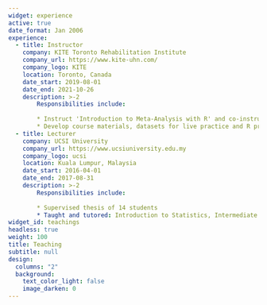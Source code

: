 ```yaml
---
widget: experience
active: true
date_format: Jan 2006
experience:
  - title: Instructor
    company: KITE Toronto Rehabilitation Institute
    company_url: https://www.kite-uhn.com/
    company_logo: KITE
    location: Toronto, Canada
    date_start: 2019-08-01
    date_end: 2021-10-26
    description: >-2
        Responsibilities include:
        
        * Instruct 'Introduction to Meta-Analysis with R' and co-instructed 'Introduction to Statistics in Health and Medical Sciences using R' to postgraduate and postdoctoral fellows
        * Develop course materials, datasets for live practice and R programming and share nuances of statistical analysis and MA technique
  - title: Lecturer
    company: UCSI University
    company_url: https://www.ucsiuniversity.edu.my
    company_logo: ucsi
    location: Kuala Lumpur, Malaysia
    date_start: 2016-04-01
    date_end: 2017-08-31
    description: >-2
        Responsibilities include:
        
        * Supervised thesis of 14 students 
        * Taught and tutored: Introduction to Statistics, Intermediate Econometrics, Research Methods, and Intermediate Macroeconomics
widget_id: teachings
headless: true
weight: 100
title: Teaching
subtitle: null
design:
  columns: "2"
  background:
    text_color_light: false
    image_darken: 0
---
```

